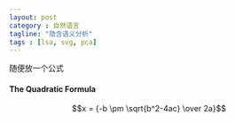 ```yaml
---
layout: post
category : 自然语言
tagline: "隐含语义分析"
tags : [lsa, svg, pca]
---
```


随便放一个公式

#### The Quadratic Formula

$$x = {-b \pm \sqrt{b^2-4ac} \over 2a}$$
